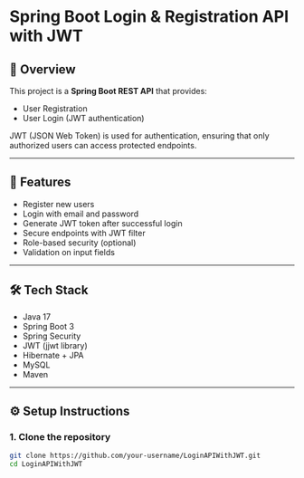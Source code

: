 # Spring Boot Login & Registration API with JWT

## 📌 Overview
This project is a **Spring Boot REST API** that provides:
- User Registration
- User Login (JWT authentication)


JWT (JSON Web Token) is used for authentication, ensuring that only authorized users can access protected endpoints.

---

## 🚀 Features
- Register new users
- Login with email and password
- Generate JWT token after successful login
- Secure endpoints with JWT filter
- Role-based security (optional)
- Validation on input fields

---

## 🛠️ Tech Stack
- Java 17
- Spring Boot 3
- Spring Security
- JWT (jjwt library)
- Hibernate + JPA
- MySQL
- Maven

---

## ⚙️ Setup Instructions

### 1. Clone the repository
```bash
git clone https://github.com/your-username/LoginAPIWithJWT.git
cd LoginAPIWithJWT
